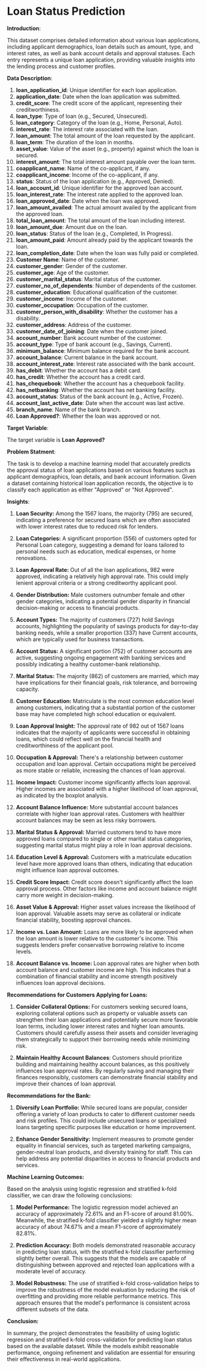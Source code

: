 # Loan Status Prediction

**Introduction**:

This dataset comprises detailed information about various loan applications, including applicant demographics, loan details such as amount, type, and interest rates, as well as bank account details and approval statuses. Each entry represents a unique loan application, providing valuable insights into the lending process and customer profiles.

**Data Description**:

1. **loan_application_id**: Unique identifier for each loan application.
2. **application_date**: Date when the loan application was submitted.
3. **credit_score**: The credit score of the applicant, representing their creditworthiness.
4. **loan_type**: Type of loan (e.g., Secured, Unsecured).
5. **loan_category**: Category of the loan (e.g., Home, Personal, Auto).
6. **interest_rate**: The interest rate associated with the loan.
7. **loan_amount**: The total amount of the loan requested by the applicant.
8. **loan_term**: The duration of the loan in months.
9. **asset_value**: Value of the asset (e.g., property) against which the loan is secured.
10. **interest_amount**: The total interest amount payable over the loan term.
11. **coapplicant_name**: Name of the co-applicant, if any.
12. **coapplicant_income**: Income of the co-applicant, if any.
13. **status**: Status of the loan application (e.g., Approved, Denied).
14. **loan_account_id**: Unique identifier for the approved loan account.
15. **loan_interest_rate**: The interest rate applied to the approved loan.
16. **loan_approved_date**: Date when the loan was approved.
17. **loan_amount_availed**: The actual amount availed by the applicant from the approved loan.
18. **total_loan_amount**: The total amount of the loan including interest.
19. **loan_amount_due**: Amount due on the loan.
20. **loan_status**: Status of the loan (e.g., Completed, In Progress).
21. **loan_amount_paid**: Amount already paid by the applicant towards the loan.
22. **loan_completion_date**: Date when the loan was fully paid or completed.
23. **Customer Name**: Name of the customer.
24. **customer_gender**: Gender of the customer.
25. **customer_age**: Age of the customer.
26. **customer_marital_status**: Marital status of the customer.
27. **customer_no_of_dependents**: Number of dependents of the customer.
28. **customer_education**: Educational qualification of the customer.
29. **customer_income**: Income of the customer.
30. **customer_occupation**: Occupation of the customer.
31. **customer_person_with_disability**: Whether the customer has a disability.
32. **customer_address**: Address of the customer.
33. **customer_date_of_joining**: Date when the customer joined.
34. **account_number**: Bank account number of the customer.
35. **account_type**: Type of bank account (e.g., Savings, Current).
36. **minimum_balance**: Minimum balance required for the bank account.
37. **account_balance**: Current balance in the bank account.
38. **account_interest_rate**: Interest rate associated with the bank account.
39. **has_debit**: Whether the account has a debit card.
40. **has_credit**: Whether the account has a credit card.
41. **has_chequebook**: Whether the account has a chequebook facility.
42. **has_netbanking**: Whether the account has net banking facility.
43. **account_status**: Status of the bank account (e.g., Active, Frozen).
44. **account_last_active_date**: Date when the account was last active.
45. **branch_name**: Name of the bank branch.
46. **Loan Approved?**: Whether the loan was approved or not.

**Target Variable**:

The target variable is **Loan Approved?**

**Problem Statment**:

The task is to develop a machine learning model that accurately predicts the approval status of loan applications based on various features such as applicant demographics, loan details, and bank account information. Given a dataset containing historical loan application records, the objective is to classify each application as either "Approved" or "Not Approved".

**Insights**:

1. **Loan Security:** Among the 1567 loans, the majority (795) are secured, indicating a preference for secured loans which are often associated with lower interest rates due to reduced risk for lenders.

2. **Loan Categories:** A significant proportion (556) of customers opted for Personal Loan category, suggesting a demand for loans tailored to personal needs such as education, medical expenses, or home renovations.

3. **Loan Approval Rate:** Out of all the loan applications, 982 were approved, indicating a relatively high approval rate. This could imply lenient approval criteria or a strong creditworthy applicant pool.

4. **Gender Distribution:** Male customers outnumber female and other gender categories, indicating a potential gender disparity in financial decision-making or access to financial products.

5. **Account Types:** The majority of customers (727) hold Savings accounts, highlighting the popularity of savings products for day-to-day banking needs, while a smaller proportion (337) have Current accounts, which are typically used for business transactions.

6. **Account Status:** A significant portion (752) of customer accounts are active, suggesting ongoing engagement with banking services and possibly indicating a healthy customer-bank relationship.

7. **Marital Status:** The majority (862) of customers are married, which may have implications for their financial goals, risk tolerance, and borrowing capacity.

8. **Customer Education:** Matriculate is the most common education level among customers, indicating that a substantial portion of the customer base may have completed high school education or equivalent.

9. **Loan Approval Insight:** The approval rate of 982 out of 1567 loans indicates that the majority of applicants were successful in obtaining loans, which could reflect well on the financial health and creditworthiness of the applicant pool.

10. **Occupation & Approval:** There's a relationship between customer occupation and loan approval. Certain occupations might be perceived as more stable or reliable, increasing the chances of loan approval.

11. **Income Impact:** Customer income significantly affects loan approval. Higher incomes are associated with a higher likelihood of loan approval, as indicated by the boxplot analysis.

12. **Account Balance Influence:** More substantial account balances correlate with higher loan approval rates. Customers with healthier account balances may be seen as less risky borrowers.

13. **Marital Status & Approval:** Married customers tend to have more approved loans compared to single or other marital status categories, suggesting marital status might play a role in loan approval decisions.

14. **Education Level & Approval:** Customers with a matriculate education level have more approved loans than others, indicating that education might influence loan approval outcomes.

15. **Credit Score Impact:** Credit score doesn't significantly affect the loan approval process. Other factors like income and account balance might carry more weight in decision-making.

16. **Asset Value & Approval:** Higher asset values increase the likelihood of loan approval. Valuable assets may serve as collateral or indicate financial stability, boosting approval chances.

17. **Income vs. Loan Amount:** Loans are more likely to be approved when the loan amount is lower relative to the customer's income. This suggests lenders prefer conservative borrowing relative to income levels.

18. **Account Balance vs. Income:** Loan approval rates are higher when both account balance and customer income are high. This indicates that a combination of financial stability and income strength positively influences loan approval decisions.

**Recommendations for Customers Applying for Loans:**

1. **Consider Collateral Options:** For customers seeking secured loans, exploring collateral options such as property or valuable assets can strengthen their loan applications and potentially secure more favorable loan terms, including lower interest rates and higher loan amounts. Customers should carefully assess their assets and consider leveraging them strategically to support their borrowing needs while minimizing risk.

2. **Maintain Healthy Account Balances**: Customers should prioritize building and maintaining healthy account balances, as this positively influences loan approval rates. By regularly saving and managing their finances responsibly, customers can demonstrate financial stability and improve their chances of loan approval.

**Recommendations for the Bank:**

1. **Diversify Loan Portfolio:** While secured loans are popular, consider offering a variety of loan products to cater to different customer needs and risk profiles. This could include unsecured loans or specialized loans targeting specific purposes like education or home improvement.

2. **Enhance Gender Sensitivity:** Implement measures to promote gender equality in financial services, such as targeted marketing campaigns, gender-neutral loan products, and diversity training for staff. This can help address any potential disparities in access to financial products and services.

**Machine Learning Outcomes:**



Based on the analysis using logistic regression and stratified k-fold classifier, we can draw the following conclusions:

1. **Model Performance:** The logistic regression model achieved an accuracy of approximately 72.61% and an F1-score of around 81.00%. Meanwhile, the stratified k-fold classifier yielded a slightly higher mean accuracy of about 74.67% and a mean F1-score of approximately 82.81%.

2. **Prediction Accuracy:** Both models demonstrated reasonable accuracy in predicting loan status, with the stratified k-fold classifier performing slightly better overall. This suggests that the models are capable of distinguishing between approved and rejected loan applications with a moderate level of accuracy.

3. **Model Robustness:** The use of stratified k-fold cross-validation helps to improve the robustness of the model evaluation by reducing the risk of overfitting and providing more reliable performance metrics. This approach ensures that the model's performance is consistent across different subsets of the data.

**Conclusion:**

In summary, the project demonstrates the feasibility of using logistic regression and stratified k-fold cross-validation for predicting loan status based on the available dataset. While the models exhibit reasonable performance, ongoing refinement and validation are essential for ensuring their effectiveness in real-world applications.


